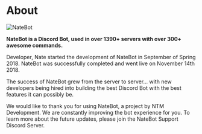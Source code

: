 # About

![NateBot](https://i.imgur.com/zqzhli2.png)

**NateBot is a Discord Bot, used in over 1390+ servers with over 300+ awesome commands.**

Developer, Nate started the development of NateBot in September of Spring 2018. NateBot was successfully completed and went live on November 14th 2018.

The success of NateBot grew from the server to server... with new developers being hired into building the best Discord Bot with the best features it can possibly be.

We would like to thank you for using NateBot, a project by NTM Development. We are constantly improving the bot experience for you. To learn more about the future updates, please join the NateBot Support Discord Server.